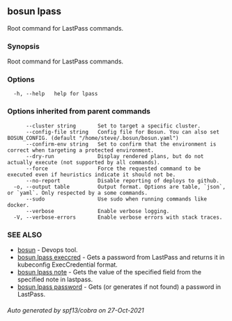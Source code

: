 ## bosun lpass

Root command for LastPass commands.

### Synopsis

Root command for LastPass commands.

### Options

```
  -h, --help   help for lpass
```

### Options inherited from parent commands

```
      --cluster string       Set to target a specific cluster.
      --config-file string   Config file for Bosun. You can also set BOSUN_CONFIG. (default "/home/steve/.bosun/bosun.yaml")
      --confirm-env string   Set to confirm that the environment is correct when targeting a protected environment.
      --dry-run              Display rendered plans, but do not actually execute (not supported by all commands).
      --force                Force the requested command to be executed even if heuristics indicate it should not be.
      --no-report            Disable reporting of deploys to github.
  -o, --output table         Output format. Options are table, `json`, or `yaml`. Only respected by a some commands.
      --sudo                 Use sudo when running commands like docker.
      --verbose              Enable verbose logging.
  -V, --verbose-errors       Enable verbose errors with stack traces.
```

### SEE ALSO

* [bosun](bosun.md)	 - Devops tool.
* [bosun lpass execcred](bosun_lpass_execcred.md)	 - Gets a password from LastPass and returns it in kubeconfig ExecCredential format.
* [bosun lpass note](bosun_lpass_note.md)	 - Gets the value of the specified field from the specified note in lastpass.
* [bosun lpass password](bosun_lpass_password.md)	 - Gets (or generates if not found) a password in LastPass.

###### Auto generated by spf13/cobra on 27-Oct-2021

